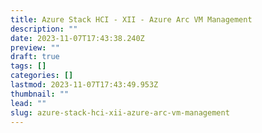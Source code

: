 ```yaml
---
title: Azure Stack HCI - XII - Azure Arc VM Management
description: ""
date: 2023-11-07T17:43:38.240Z
preview: ""
draft: true
tags: []
categories: []
lastmod: 2023-11-07T17:43:49.953Z
thumbnail: ""
lead: ""
slug: azure-stack-hci-xii-azure-arc-vm-management
---
```

